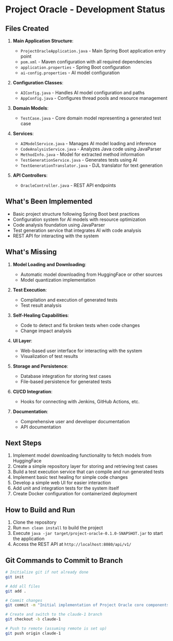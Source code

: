 # Project Oracle - Development Status

## Files Created

1. **Main Application Structure**:
    - `ProjectOracleApplication.java` - Main Spring Boot application entry point
    - `pom.xml` - Maven configuration with all required dependencies
    - `application.properties` - Spring Boot configuration
    - `ai-config.properties` - AI model configuration

2. **Configuration Classes**:
    - `AIConfig.java` - Handles AI model configuration and paths
    - `AppConfig.java` - Configures thread pools and resource management

3. **Domain Models**:
    - `TestCase.java` - Core domain model representing a generated test case

4. **Services**:
    - `AIModelService.java` - Manages AI model loading and inference
    - `CodeAnalysisService.java` - Analyzes Java code using JavaParser
    - `MethodInfo.java` - Model for extracted method information
    - `TestGenerationService.java` - Generates tests using AI
    - `TextGenerationTranslator.java` - DJL translator for text generation

5. **API Controllers**:
    - `OracleController.java` - REST API endpoints

## What's Been Implemented

- Basic project structure following Spring Boot best practices
- Configuration system for AI models with resource optimization
- Code analysis foundation using JavaParser
- Test generation service that integrates AI with code analysis
- REST API for interacting with the system

## What's Missing

1. **Model Loading and Downloading**:
    - Automatic model downloading from HuggingFace or other sources
    - Model quantization implementation

2. **Test Execution**:
    - Compilation and execution of generated tests
    - Test result analysis

3. **Self-Healing Capabilities**:
    - Code to detect and fix broken tests when code changes
    - Change impact analysis

4. **UI Layer**:
    - Web-based user interface for interacting with the system
    - Visualization of test results

5. **Storage and Persistence**:
    - Database integration for storing test cases
    - File-based persistence for generated tests

6. **CI/CD Integration**:
    - Hooks for connecting with Jenkins, GitHub Actions, etc.

7. **Documentation**:
    - Comprehensive user and developer documentation
    - API documentation

## Next Steps

1. Implement model downloading functionality to fetch models from HuggingFace
2. Create a simple repository layer for storing and retrieving test cases
3. Build a test execution service that can compile and run generated tests
4. Implement basic test healing for simple code changes
5. Develop a simple web UI for easier interaction
6. Add unit and integration tests for the system itself
7. Create Docker configuration for containerized deployment

## How to Build and Run

1. Clone the repository
2. Run `mvn clean install` to build the project
3. Execute `java -jar target/project-oracle-0.1.0-SNAPSHOT.jar` to start the application
4. Access the REST API at `http://localhost:8080/api/v1/`

## Git Commands to Commit to Branch

```bash
# Initialize git if not already done
git init

# Add all files
git add .

# Commit changes
git commit -m "Initial implementation of Project Oracle core components"

# Create and switch to the claude-1 branch
git checkout -b claude-1

# Push to remote (assuming remote is set up)
git push origin claude-1
```